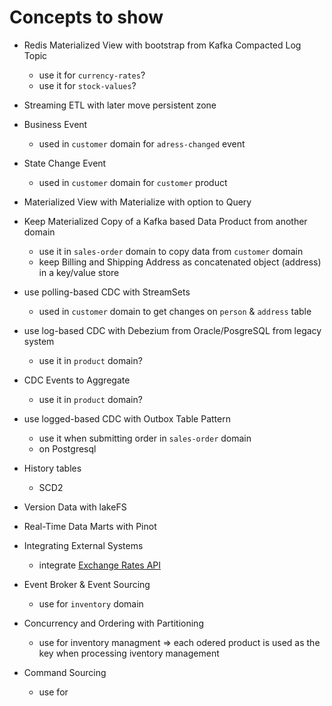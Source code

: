 # Concepts to show

  * Redis Materialized View with bootstrap from Kafka Compacted Log Topic
    * use it for `currency-rates`?
    * use it for `stock-values`? 
  
  * Streaming ETL with later move persistent zone
 
  * Business Event
    * used in `customer` domain for `adress-changed` event 
    
  * State Change Event
    * used in `customer` domain for `customer` product 
    
  * Materialized View with Materialize with option to Query
  
  * Keep Materialized Copy of a Kafka based Data Product from another domain
    * use it in `sales-order` domain to copy data from `customer` domain
    * keep Billing and Shipping Address as concatenated object (address) in a key/value store 
  
  * use polling-based CDC with StreamSets
    * used in `customer` domain to get changes on `person` & `address` table

  * use log-based CDC with Debezium from Oracle/PosgreSQL from legacy system
    * use it in `product` domain? 
 
  * CDC Events to Aggregate
    * use it in `product` domain? 
  
  * use logged-based CDC with Outbox Table Pattern
    * use it when submitting order in `sales-order` domain
    * on Postgresql

  * History tables
    * SCD2 
  * Version Data with lakeFS
  * Real-Time Data Marts with Pinot

  * Integrating External Systems
    * integrate [Exchange Rates API](https://exchangeratesapi.io/)

  * Event Broker & Event Sourcing
    * use for `inventory` domain

  * Concurrency and Ordering with Partitioning
    * use for inventory managment => each odered product is used as the key when processing iventory management 

  * Command Sourcing
    * use for    